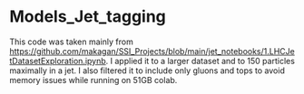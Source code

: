 # Models_Jet_tagging
This code was taken mainly from https://github.com/makagan/SSI_Projects/blob/main/jet_notebooks/1.LHCJetDatasetExploration.ipynb. I applied it to a larger dataset and to 150 particles maximally in a jet. I also filtered it to include only gluons and tops to avoid memory issues while running on 51GB colab.
